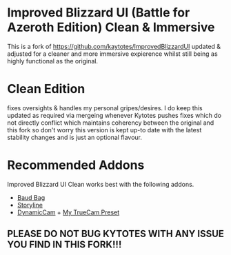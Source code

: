 Improved Blizzard UI (Battle for Azeroth Edition) Clean & Immersive
===================================================================

This is a fork of https://github.com/kaytotes/ImprovedBlizzardUI updated & adjusted for a cleaner and more immersive expierence whilst still being as highly functional as the original.

Clean Edition
=============
fixes oversights & handles my personal gripes/desires. I do keep this updated as required via mergeing whenever Kytotes pushes fixes which do not directly conflict which maintains coherency between the original and this fork so don't worry this version is kept up-to date with the latest stability changes and is just an optional flavour.




# Recommended Addons
Improved Blizzard UI Clean works best with the following addons.

* [Baud Bag](https://www.curseforge.com/wow/addons/baud-bag)
* [Storyline](https://wow.curseforge.com/projects/storyline)
* [DynamicCam](https://wow.curseforge.com/projects/dynamiccam) + [My TrueCam Preset](https://pastebin.com/JY12CPND)



## PLEASE DO NOT BUG KYTOTES WITH ANY ISSUE YOU FIND IN THIS FORK!!!

